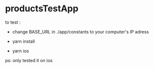# productsTestApp

to test :

- change BASE_URL in ./app/constants to your computer's IP adress

- yarn install

- yarn ios

ps: only tested it on ios
